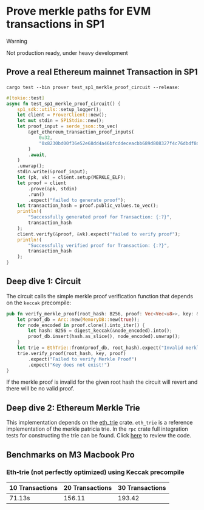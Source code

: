 # Prove merkle paths for EVM transactions in SP1

> [!WARNING]
> Not production ready, under heavy development

## Prove a real Ethereum mainnet Transaction in SP1
`cargo test --bin prover test_sp1_merkle_proof_circuit --release`:

```rust
#[tokio::test]
async fn test_sp1_merkle_proof_circuit() {
    sp1_sdk::utils::setup_logger();
    let client = ProverClient::new();
    let mut stdin = SP1Stdin::new();
    let proof_input = serde_json::to_vec(
        &get_ethereum_transaction_proof_inputs(
            0u32,
            "0x8230bd00f36e52e68dd4a46bfcddeceacbb689d808327f4c76dbdf8d33d58ca8",
        )
        .await,
    )
    .unwrap();
    stdin.write(&proof_input);
    let (pk, vk) = client.setup(MERKLE_ELF);
    let proof = client
        .prove(&pk, stdin)
        .run()
        .expect("failed to generate proof");
    let transaction_hash = proof.public_values.to_vec();
    println!(
        "Successfully generated proof for Transaction: {:?}",
        transaction_hash
    );
    client.verify(&proof, &vk).expect("failed to verify proof");
    println!(
        "Successfully verified proof for Transaction: {:?}",
        transaction_hash
    );
}
```

## Deep dive 1: Circuit
The circuit calls the simple merkle proof verification function that depends on the `keccak` precompile:

```rust
pub fn verify_merkle_proof(root_hash: B256, proof: Vec<Vec<u8>>, key: &[u8]) -> Vec<u8> {
    let proof_db = Arc::new(MemoryDB::new(true));
    for node_encoded in proof.clone().into_iter() {
        let hash: B256 = digest_keccak(&node_encoded).into();
        proof_db.insert(hash.as_slice(), node_encoded).unwrap();
    }
    let trie = EthTrie::from(proof_db, root_hash).expect("Invalid merkle proof");
    trie.verify_proof(root_hash, key, proof)
        .expect("Failed to verify Merkle Proof")
        .expect("Key does not exist!")
}
```

If the merkle proof is invalid for the given root hash the circuit will revert and there will be no valid
proof.

## Deep dive 2: Ethereum Merkle Trie
This implementation depends on the [eth_trie](https://crates.io/crates/eth_trie) crate.
`eth_trie` is a reference implementation of the merkle patricia trie.
In the `rpc` crate full integration tests for constructing the trie can be found.
Click [here](https://github.com/jonas089/sp1-eth-tx/blob/master/rpc/src/lib.rs) to review the code.




## Benchmarks on M3 Macbook Pro

### Eth-trie (not perfectly optimized) using Keccak precompile

| 10 Transactions  | 20 Transactions | 30 Transactions |
| ------------- | ------------- | ------------- |
| 71.13s  | 156.11  | 193.42  |